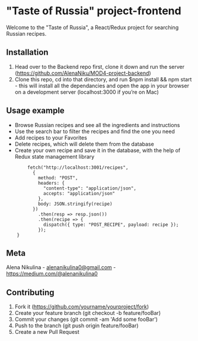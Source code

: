 # "Taste of Russia" project-frontend
Welcome to the "Taste of Russia", a React/Redux project for searching Russian recipes.
## Installation
1. Head over to the Backend repo first, clone it down and run the server (https://github.com/AlenaNiku/MOD4-project-backend)
1. Clone this repo, cd into that directory, and run $npm install && npm start - this will install all the dependancies and open the app in your browser on a development server (localhost:3000 if you’re on Mac)
## Usage example
* Browse Russian recipes and see all the ingredients and instructions
* Use the search bar to filter the recipes and find the one you need
* Add recipes to your Favorites
* Delete recipes, which will delete them from the database
* Create your own recipe and save it in the database, with the help of Redux state management library
``` export const postRecipe = (recipe) => dispatch => {
        fetch("http://localhost:3001/recipes",
          {
            method: "POST",
            headers: {
              "content-type": "application/json",
              accepts: "application/json"
            },
            body: JSON.stringify(recipe)
          })
            .then(resp => resp.json())
            .then(recipe => {
              dispatch({ type: "POST_RECIPE", payload: recipe });
            });
    }
 ```
 ## Meta
 Alena Nikulina - alenanikulina0@gmail.com - https://medium.com/@alenanikulina0
 ## Contributing
1. Fork it (https://github.com/yourname/yourproject/fork)
1. Create your feature branch (git checkout -b feature/fooBar)
1. Commit your changes (git commit -am 'Add some fooBar')
1. Push to the branch (git push origin feature/fooBar)
1. Create a new Pull Request
